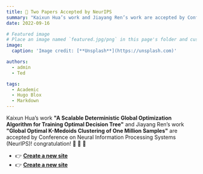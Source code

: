 ```yaml
---
title: 🎉 Two Papers Accepted by NeurIPS
summary: "Kaixun Hua’s work and Jiayang Ren’s work are accepted by Conference on Neural Information Processing Systems (NeurIPS)!"
date: 2022-09-16

# Featured image
# Place an image named `featured.jpg/png` in this page's folder and customize its options here.
image:
  caption: 'Image credit: [**Unsplash**](https://unsplash.com)'

authors:
  - admin
  - Ted

tags:
  - Academic
  - Hugo Blox
  - Markdown
---
```


Kaixun Hua’s work **"A Scalable Deterministic Global Optimization Algorithm for Training Optimal Decision Tree"** and Jiayang Ren’s work **"Global Optimal K-Medoids Clustering of One Million Samples"** are accepted by Conference on Neural Information Processing Systems (NeurIPS)! congratulation! 🎉 🎉 🎉 

- 👉 [**Create a new site**](https://hugoblox.com/templates/)
- 👉 [**Create a new site**](https://hugoblox.com/templates/)

 
 
